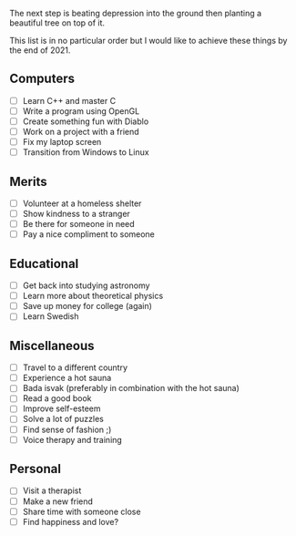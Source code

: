 The next step is beating depression into the ground then planting a beautiful tree on top of it.

This list is in no particular order but I would like to achieve these things by the end of 2021.

## Computers

- [ ] Learn C++ and master C
- [ ] Write a program using OpenGL
- [ ] Create something fun with Diablo
- [ ] Work on a project with a friend
- [ ] Fix my laptop screen
- [ ] Transition from Windows to Linux

## Merits

- [ ] Volunteer at a homeless shelter
- [ ] Show kindness to a stranger
- [ ] Be there for someone in need
- [ ] Pay a nice compliment to someone

## Educational

- [ ] Get back into studying astronomy
- [ ] Learn more about theoretical physics
- [ ] Save up money for college (again)
- [ ] Learn Swedish

## Miscellaneous

- [ ] Travel to a different country
- [ ] Experience a hot sauna
- [ ] Bada isvak (preferably in combination with the hot sauna)
- [ ] Read a good book
- [ ] Improve self-esteem
- [ ] Solve a lot of puzzles
- [ ] Find sense of fashion ;)
- [ ] Voice therapy and training

## Personal

- [ ] Visit a therapist
- [ ] Make a new friend
- [ ] Share time with someone close
- [ ] Find happiness and love?
